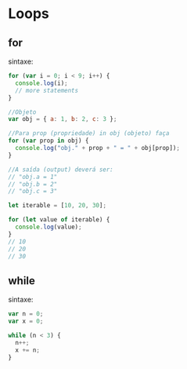 # Loops

## for

sintaxe:

```javascript
for (var i = 0; i < 9; i++) {
  console.log(i);
  // more statements
}
```

```javascript
//Objeto
var obj = { a: 1, b: 2, c: 3 };

//Para prop (propriedade) in obj (objeto) faça
for (var prop in obj) {
  console.log("obj." + prop + " = " + obj[prop]);
}

//A saída (output) deverá ser:
// "obj.a = 1"
// "obj.b = 2"
// "obj.c = 3"
```

```javascript
let iterable = [10, 20, 30];

for (let value of iterable) {
  console.log(value);
}
// 10
// 20
// 30
```

## while

sintaxe:

```javascript
var n = 0;
var x = 0;

while (n < 3) {
  n++;
  x += n;
}
```
